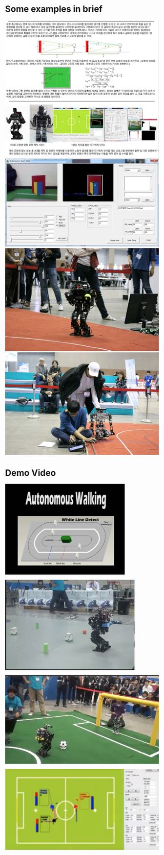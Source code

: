 # Some examples in brief

![Structure](../assets/rnd/1.png)
![Structure](../assets/rnd/11.png)
![Structure](../assets/rnd/2.png)
![Structure](../assets/rnd/3.png)

# Demo Video

[![Video](../assets/rnd/autonomous_walking.png)](https://youtu.be/kQNjoTFVPc4)

[![Video](../assets/rnd/object_detection.png)](https://www.youtube.com/watch?v=X9RNKX111RY)

[![Video](../assets/rnd/penalty_kick.png)](https://youtu.be/PTTJLG46A4Q)

[![Video](../assets/rnd/robocup.png)](https://www.youtube.com/watch?v=ccYMcN_tMOM)

